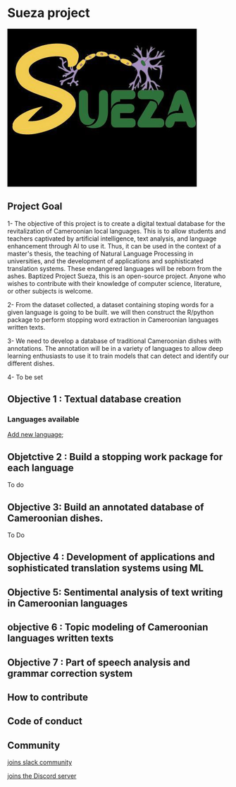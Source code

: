 # Sueza project
![fg](https://github.com/B23579/Sueza_project/blob/main/sueza.jpg)

## Project Goal

1- The objective of this project is to create a digital textual database for the revitalization of Cameroonian local languages. This is to allow students and teachers captivated by artificial intelligence, text analysis, and language enhancement through AI to use it. Thus, it can be used in the context of a master's thesis, the teaching of Natural Language Processing in universities, and the development of applications and sophisticated translation systems. These endangered languages will be reborn from the ashes. Baptized Project Sueza, this is an open-source project. Anyone who wishes to contribute with their knowledge of computer science, literature, or other subjects is welcome. 

2- From the dataset collected, a dataset containing stoping words for a given language is going to be built. we will then construct the R/python package to perform stopping word extraction in Cameroonian languages written texts. 

3- We need to develop a database of traditional Cameroonian dishes with annotations. The annotation will be in a variety of languages to allow deep learning enthusiasts to use it to train models that can detect and identify our different dishes. 

4- To be set

## Objective 1 : Textual database creation
  ### Languages available
  [Add new language]();
 
 ## Objetctive 2 : Build a stopping work package for each language
  To do 
  
 ## Objective 3: Build an annotated database of Cameroonian dishes.  
   To Do
  ## Objective 4 : Development of applications and sophisticated translation systems using ML
  
  ## Objective 5: Sentimental analysis of text writing in Cameroonian languages
  
  ## objective 6 : Topic modeling of Cameroonian languages written texts
  
  ## Objective 7 : Part of speech analysis and grammar correction system
  
 ## How to contribute 
 
  ## Code of conduct
  


## Community


[joins slack community](https://join.slack.com/t/suezaproject/shared_invite/zt-16inb8g5x-zlloXg1tMc6OyuCkIh6WHQ)


[joins the Discord server](https://discord.gg/dkybZNCD)
